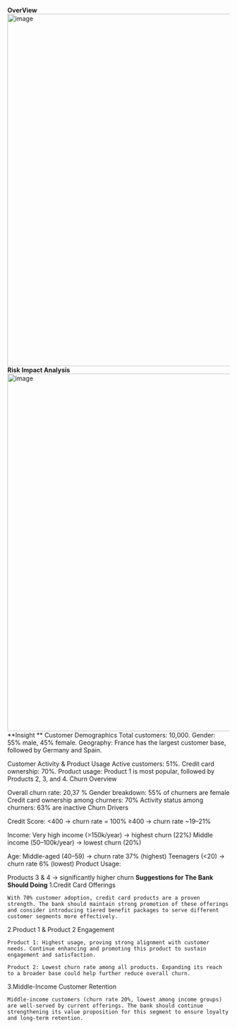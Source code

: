 **OverView**
<img width="1430" height="797" alt="image" src="https://github.com/user-attachments/assets/307bd233-b9d5-4cc3-a262-e136500fcbb6" />
**Risk Impact Analysis**
<img width="1416" height="809" alt="image" src="https://github.com/user-attachments/assets/144999e7-2538-416f-aeb0-c080918c7cf7" />
**Insight **
Customer Demographics
Total customers: 10,000.
Gender: 55% male, 45% female.
Geography: France has the largest customer base, followed by Germany and Spain.

Customer Activity & Product Usage
Active customers: 51%.
Credit card ownership: 70%.
Product usage: Product 1 is most popular, followed by Products 2, 3, and 4.
 Churn Overview

Overall churn rate: 20,37 %
Gender breakdown: 55% of churners are female
Credit card ownership among churners: 70%
Activity status among churners: 63% are inactive
Churn Drivers

Credit Score:
<400 → churn rate = 100%
≥400 → churn rate ~19–21%	

Income:
Very high income (>150k/year) → highest churn (22%)
Middle income (50–100k/year) → lowest churn (20%)

Age:
Middle-aged (40–59) → churn rate 37% (highest)
Teenagers (<20) → churn rate 6% (lowest)
Product Usage:

Products 3 & 4 → significantly higher churn
**Suggestions for The Bank Should Doing**
1.Credit Card Offerings

	With 70% customer adoption, credit card products are a proven strength. The bank should maintain strong promotion of these offerings and consider introducing tiered benefit packages to serve different customer segments more effectively.

2.Product 1 & Product 2 Engagement

	Product 1: Highest usage, proving strong alignment with customer needs. Continue enhancing and promoting this product to sustain engagement and satisfaction.

	Product 2: Lowest churn rate among all products. Expanding its reach to a broader base could help further reduce overall churn.

3.Middle-Income Customer Retention

	Middle-income customers (churn rate 20%, lowest among income groups) are well-served by current offerings. The bank should continue strengthening its value proposition for this segment to ensure loyalty and long-term retention.
